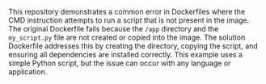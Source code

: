 This repository demonstrates a common error in Dockerfiles where the CMD instruction attempts to run a script that is not present in the image. The original Dockerfile fails because the `/app` directory and the `my_script.py` file are not created or copied into the image. The solution Dockerfile addresses this by creating the directory, copying the script, and ensuring all dependencies are installed correctly.  This example uses a simple Python script, but the issue can occur with any language or application.